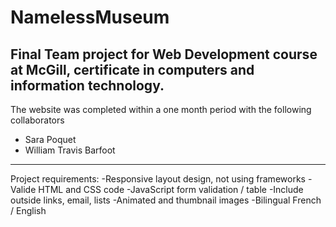 # NamelessMuseum
## Final Team project for Web Development course at McGill, certificate in computers and information technology.

The website was completed within a one month period with the following collaborators
- Sara Poquet
- William Travis Barfoot
 
 ---
 
Project requirements:
-Responsive layout design, not using frameworks
-Valide HTML and CSS code
-JavaScript form validation / table
-Include outside links, email, lists
-Animated and thumbnail images
-Bilingual French / English
